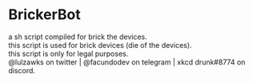 # BrickerBot
a sh script compiled for brick the devices.<br>
this script is used for brick devices (die of the devices).<br>
this script is only for legal purposes.<br>
@lulzawks on twitter | @facundodev on telegram | xkcd drunk#8774 on discord.
